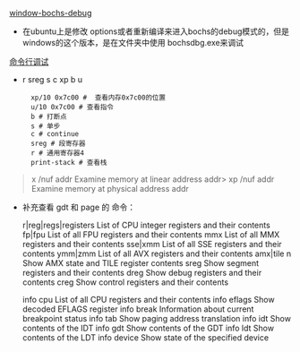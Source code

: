 [window-bochs-debug](https://blog.csdn.net/baidu_19473529/article/details/124466879)

+ 在ubuntu上是修改 options或者重新编译来进入bochs的debug模式的，但是windows的这个版本，是在文件夹中使用 bochsdbg.exe来调试


[命令行调试](https://bochs.sourceforge.io/doc/docbook/user/internal-debugger.html)


+ r sreg s c xp b u

        xp/10 0x7c00 #  查看内存0x7c00的位置
        u/10 0x7c00 # 查看指令
        b # 打断点
        s # 单步
        c # continue
        sreg # 段寄存器
        r # 通用寄存器4
        print-stack # 查看栈

> x  /nuf addr      Examine memory at linear address addr>
> xp /nuf addr      Examine memory at physical address addr


+ 补充查看 gdt 和 page 的 命令：


  r|reg|regs|registers         List of CPU integer registers and their contents
  fp|fpu                       List of all FPU registers and their contents
  mmx                          List of all MMX registers and their contents
  sse|xmm                      List of all SSE registers and their contents
  ymm|zmm                      List of all AVX registers and their contents
  amx|tile n                   Show AMX state and TILE register contents
  sreg                         Show segment registers and their contents
  dreg                         Show debug registers and their contents
  creg                         Show control registers and their contents

  info cpu                     List of all CPU registers and their contents
  info eflags                  Show decoded EFLAGS register
  info break                   Information about current breakpoint status
  info tab                     Show paging address translation
  info idt                     Show contents of the IDT
  info gdt                     Show contents of the GDT
  info ldt                     Show contents of the LDT
  info device                  Show state of the specified device